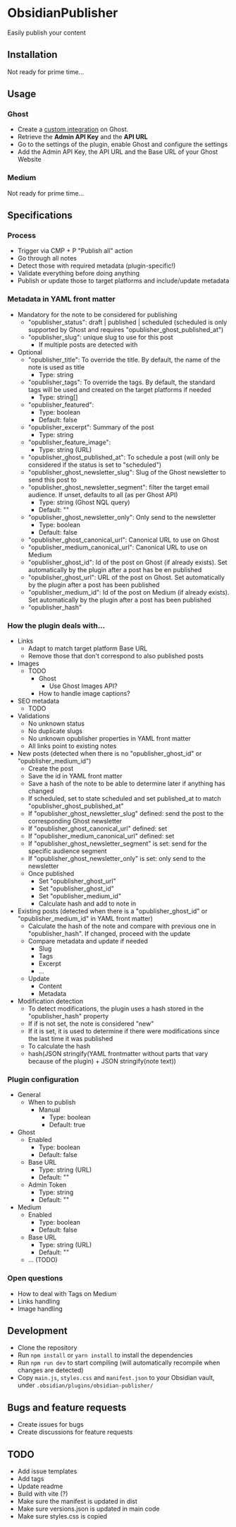 # ObsidianPublisher
Easily publish your content

## Installation
Not ready for prime time...

## Usage

### Ghost
- Create a [custom integration](https://ghost.org/integrations/custom-integrations/) on Ghost.
- Retrieve the **Admin API Key** and the **API URL**
- Go to the settings of the plugin, enable Ghost and configure the settings
- Add the Admin API Key, the API URL and the Base URL of your Ghost Website

### Medium
Not ready for prime time...

## Specifications
### Process
- Trigger via CMP + P "Publish all" action
- Go through all notes
- Detect those with required metadata (plugin-specific!)
- Validate everything before doing anything
- Publish or update those to target platforms and include/update metadata

### Metadata in YAML front matter
- Mandatory for the note to be considered for publishing
  - "opublisher_status": draft | published | scheduled (scheduled is only supported by Ghost and requires "opublisher_ghost_published_at")
  - "opublisher_slug": unique slug to use for this post
    - If multiple posts are detected with
- Optional
  - "opublisher_title": To override the title. By default, the name of the note is used as title
    - Type: string
  - "opublisher_tags": To override the tags. By default, the standard tags will be used and created on the target platforms if needed
    - Type: string[]
  - "opublisher_featured":
    - Type: boolean
    - Default: false
  - "opublisher_excerpt": Summary of the post
    - Type: string
  - "opublisher_feature_image":
    - Type: string (URL)
  - "opublisher_ghost_published_at": To schedule a post (will only be considered if the status is set to "scheduled")
  - "opublisher_ghost_newsletter_slug": Slug of the Ghost newsletter to send this post to
  - "opublisher_ghost_newsletter_segment": filter the target email audience. If unset, defaults to all (as per Ghost API)
    - Type: string (Ghost NQL query)
    - Default: ""
  - "opublisher_ghost_newsletter_only": Only send to the newsletter
    - Type: boolean
    - Default: false
  - "opublisher_ghost_canonical_url": Canonical URL to use on Ghost
  - "opublisher_medium_canonical_url": Canonical URL to use on Medium
  - "opublisher_ghost_id": Id of the post on Ghost (if already exists). Set automatically by the plugin after a post has be  en published
  - "opublisher_ghost_url": URL of the post on Ghost. Set automatically by the plugin after a post has been published
  - "opublisher_medium_id": Id of the post on Medium  (if already exists). Set automatically by the plugin after a post has been published
  - "opublisher_hash"

### How the plugin deals with...
- Links
  - Adapt to match target platform Base URL
  - Remove those that don't correspond to also published posts
- Images
  - TODO
    - Ghost
      - Use Ghost Images API?
    - How to handle image captions?
- SEO metadata
  - TODO
- Validations
  - No unknown status
  - No duplicate slugs
  - No unknown opublisher properties in YAML front matter
  - All links point to existing notes
- New posts (detected when there is no "opublisher_ghost_id" or "opublisher_medium_id")
  - Create the post
  - Save the id in YAML front matter
  - Save a hash of the note to be able to determine later if anything has changed
  - If scheduled, set to state scheduled and set published_at to match "opublisher_ghost_published_at"
  - If "opublisher_ghost_newsletter_slug" defined: send the post to the corresponding Ghost newsletter
  - If "opublisher_ghost_canonical_url" defined: set
  - If "opublisher_medium_canonical_url" defined: set
  - If "opublisher_ghost_newsletter_segment" is set: send for the specific audience segment
  - If "opublisher_ghost_newsletter_only" is set: only send to the newsletter
  - Once published
    - Set "opublisher_ghost_url"
    - Set "opublisher_ghost_id"
    - Set "opublisher_medium_id"
    - Calculate hash and add to note in
- Existing posts (detected when there is a "opublisher_ghost_id" or "opublisher_medium_id" in YAML front matter)
  - Calculate the hash of the note and compare with previous one in "opublisher_hash". If changed, proceed with the update
  - Compare metadata and update if needed
    - Slug
    - Tags
    - Excerpt
    - ...
  - Update
    - Content
    - Metadata
- Modification detection
  - To detect modifications, the plugin uses a hash stored in the "opublisher_hash" property
  -   If if is not set, the note is considered "new"
  -   If it is set, it is used to determine if there were modifications since the last time it was published
  -   To calculate the hash
  -  hash(JSON stringify(YAML frontmatter without parts that vary because of the plugin) + JSON stringify(note text))

### Plugin configuration
- General
  - When to publish
    - Manual
      - Type: boolean
      - Default: true
- Ghost
  - Enabled
    - Type: boolean
    - Default: false
  - Base URL
    - Type: string (URL)
    - Default: ""
  - Admin Token
    - Type: string
    - Default: ""
- Medium
  - Enabled
    - Type: boolean
    - Default: false
  - Base URL
    - Type: string (URL)
    - Default: ""
  - ... (TODO)

### Open questions
- How to deal with Tags on Medium
- Links handling
- Image handling

## Development

- Clone the repository
- Run `npm install` or `yarn install` to install the dependencies
- Run `npm run dev` to start compiling (will automatically recompile when changes are detected)
- Copy `main.js`, `styles.css` and `manifest.json` to your Obsidian vault, under `.obsidian/plugins/obsidian-publisher/`

## Bugs and feature requests
- Create issues for bugs
- Create discussions for feature requests

## TODO
- Add issue templates
- Add tags
- Update readme
- Build with vite (?)
- Make sure the manifest is updated in dist
- Make sure versions.json is updated in main code
- Make sure styles.css is copied

